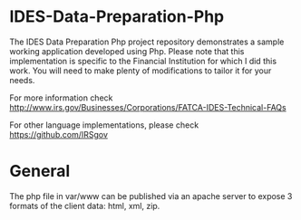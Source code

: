 # IDES-Data-Preparation-Php
The IDES Data Preparation Php project repository demonstrates a sample working application developed using Php.
Please note that this implementation is specific to the Financial Institution for which I did this work.
You will need to make plenty of modifications to tailor it for your needs.

For more information check http://www.irs.gov/Businesses/Corporations/FATCA-IDES-Technical-FAQs

For other language implementations, please check https://github.com/IRSgov

# General
The php file in var/www can be published via an apache server to expose 3 formats of the client data: html, xml, zip.
